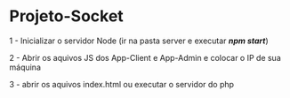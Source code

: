 # Projeto-Socket

1 - Inicializar o servidor Node (ir na pasta server e executar ***npm start***)

2 - Abrir os aquivos JS dos App-Client e App-Admin e colocar o IP de sua máquina

3 - abrir os aquivos index.html ou executar o servidor do php 
